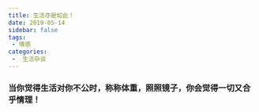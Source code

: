 ```yaml
---
title: 生活亦是如此！
date: 2019-05-14
sidebar: false
tags:
 - 情感
categories:
 -  生活杂谈
---
```


### 当你觉得生活对你不公时，称称体重，照照镜子，你会觉得一切又合乎情理！